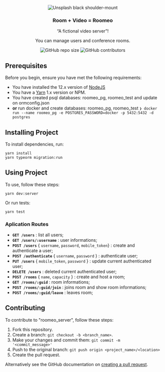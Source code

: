 
<p align="center">
  <img alt="Unsplash black shoulder-mount" src="https://images.unsplash.com/photo-1543235074-4768b5c2233c?ixlib=rb-1.2.1&ixid=eyJhcHBfaWQiOjEyMDd9&auto=format&fit=crop&w=350&q=80" />
</p>

<h3 align="center">
  Room + Video = Roomeo
</h3>

<p align="center">“A fictional video server”!</blockquote>
<p align="center">You can manage users and conference rooms.</p>

<p align="center">
  <img alt="GitHub repo size" src="https://img.shields.io/github/repo-size/renanrudney/roomeo_server">
  <img alt="GitHub contributors" src="https://img.shields.io/github/contributors/renanrudney/roomeo_server">
</p>

## Prerequisites

Before you begin, ensure you have met the following requirements:
* You have installed the 12.x version of [NodeJS](https://nodejs.org/en/download/)
* You have a [Yarn](https://classic.yarnpkg.com/en/docs/install) 1.x version  or NPM.
* You have created psql databases: roomeo_pg, roomeo_test and update on ormconfig.json
* **or** run docker and create databases: roomeo_pg, roomeo_test
```❯ docker run --name roomeo_pg -e POSTGRES_PASSWORD=docker -p 5432:5432 -d postgres```

## Installing Project

To install dependencies, run:

```
yarn install
yarn typeorm migration:run
```

## Using Project

To use, follow these steps:

```
yarn dev:server
```

Or run tests:
```
yarn test
```

### Aplication Routes

- **`GET /users`** : list all users;
- **`GET /users/:username`** : user informations;
- **`POST /users`** { `username`, `password`, `mobile_token`} : create and authenticate a user;
- **`POST /authenticate`** { `username`, `password` } : authenticate user;
- **`PUT /users`** { `mobile_token`, `password` } : update current authenticated user;
- **`DELETE /users`** : deleted current authenticated user;
- **`POST /rooms`** { `name`, `capacity` } : create and host a room;
- **`GET /rooms/:guid`** : room informations;
- **`POST /rooms/:guid/join`** : joins room and show room informations;
- **`POST /rooms/:guid/leave`** : leaves room;


## Contributing
To contribute to "roomeo_server", follow these steps:

1. Fork this repository.
2. Create a branch: `git checkout -b <branch_name>`.
3. Make your changes and commit them: `git commit -m '<commit_message>'`
4. Push to the original branch: `git push origin <project_name>/<location>`
5. Create the pull request.

Alternatively see the GitHub documentation on [creating a pull request](https://help.github.com/en/github/collaborating-with-issues-and-pull-requests/creating-a-pull-request).

